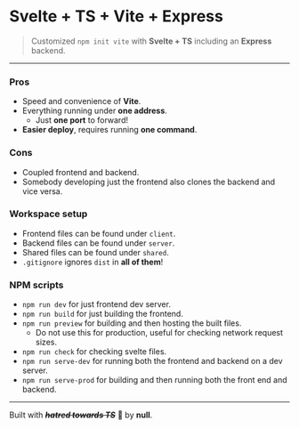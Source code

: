 # Svelte + TS + Vite + Express

> Customized `npm init vite` with **Svelte + TS** including an **Express** backend.

---

### Pros

-   Speed and convenience of **Vite**.
-   Everything running under **one address**.
    -   Just **one port** to forward!
-   **Easier deploy**, requires running **one command**.

### Cons

-   Coupled frontend and backend.
-   Somebody developing just the frontend also clones the backend and vice versa.

### Workspace setup

-   Frontend files can be found under `client`.
-   Backend files can be found under `server`.
-   Shared files can be found under `shared`.
-   `.gitignore` ignores `dist` in **all of them**!

### NPM scripts

-   `npm run dev` for just frontend dev server.
-   `npm run build` for just building the frontend.
-   `npm run preview` for building and then hosting the built files.
    -   Do not use this for production, useful for checking network request sizes.
-   `npm run check` for checking svelte files.
-   `npm run serve-dev` for running both the frontend and backend on a dev server.
-   `npm run serve-prod` for building and then running both the front end and backend.

---

Built with ~~**_hatred towards TS_**~~ 💖 by **null**.
